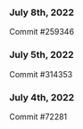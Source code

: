 ### July 8th, 2022

Commit #259346

### July 5th, 2022

Commit #314353


### July 4th, 2022

Commit #72281
